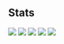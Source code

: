 ## Stats
![](http://github-profile-summary-cards.vercel.app/api/cards/profile-details?username=hama777&theme=gruvbox)
![](http://github-profile-summary-cards.vercel.app/api/cards/repos-per-language?username=hama777&theme=gruvbox)
![](http://github-profile-summary-cards.vercel.app/api/cards/most-commit-language?username=hama777&theme=gruvbox)
![](http://github-profile-summary-cards.vercel.app/api/cards/stats?username=hama777&theme=gruvbox)
![](http://github-profile-summary-cards.vercel.app/api/cards/productive-time?username=hama777&theme=gruvbox&utcOffset=9)
